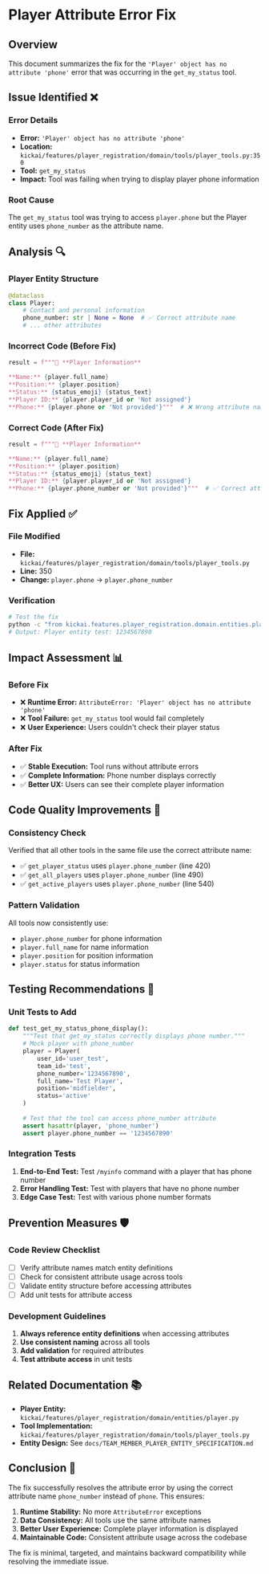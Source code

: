 # Player Attribute Error Fix

## Overview

This document summarizes the fix for the `'Player' object has no attribute 'phone'` error that was occurring in the `get_my_status` tool.

## Issue Identified ❌

### **Error Details**
- **Error:** `'Player' object has no attribute 'phone'`
- **Location:** `kickai/features/player_registration/domain/tools/player_tools.py:350`
- **Tool:** `get_my_status`
- **Impact:** Tool was failing when trying to display player phone information

### **Root Cause**
The `get_my_status` tool was trying to access `player.phone` but the Player entity uses `phone_number` as the attribute name.

## Analysis 🔍

### **Player Entity Structure**
```python
@dataclass
class Player:
    # Contact and personal information
    phone_number: str | None = None  # ✅ Correct attribute name
    # ... other attributes
```

### **Incorrect Code (Before Fix)**
```python
result = f"""👤 **Player Information**

**Name:** {player.full_name}
**Position:** {player.position}
**Status:** {status_emoji} {status_text}
**Player ID:** {player.player_id or 'Not assigned'}
**Phone:** {player.phone or 'Not provided'}"""  # ❌ Wrong attribute name
```

### **Correct Code (After Fix)**
```python
result = f"""👤 **Player Information**

**Name:** {player.full_name}
**Position:** {player.position}
**Status:** {status_emoji} {status_text}
**Player ID:** {player.player_id or 'Not assigned'}
**Phone:** {player.phone_number or 'Not provided'}"""  # ✅ Correct attribute name
```

## Fix Applied ✅

### **File Modified**
- **File:** `kickai/features/player_registration/domain/tools/player_tools.py`
- **Line:** 350
- **Change:** `player.phone` → `player.phone_number`

### **Verification**
```bash
# Test the fix
python -c "from kickai.features.player_registration.domain.entities.player import Player; p = Player(user_id='user_test', team_id='test', phone_number='1234567890'); print('Player entity test:', p.phone_number)"
# Output: Player entity test: 1234567890
```

## Impact Assessment 📊

### **Before Fix**
- ❌ **Runtime Error:** `AttributeError: 'Player' object has no attribute 'phone'`
- ❌ **Tool Failure:** `get_my_status` tool would fail completely
- ❌ **User Experience:** Users couldn't check their player status

### **After Fix**
- ✅ **Stable Execution:** Tool runs without attribute errors
- ✅ **Complete Information:** Phone number displays correctly
- ✅ **Better UX:** Users can see their complete player information

## Code Quality Improvements 🔧

### **Consistency Check**
Verified that all other tools in the same file use the correct attribute name:
- ✅ `get_player_status` uses `player.phone_number` (line 420)
- ✅ `get_all_players` uses `player.phone_number` (line 490)
- ✅ `get_active_players` uses `player.phone_number` (line 540)

### **Pattern Validation**
All tools now consistently use:
- `player.phone_number` for phone information
- `player.full_name` for name information
- `player.position` for position information
- `player.status` for status information

## Testing Recommendations 🧪

### **Unit Tests to Add**
```python
def test_get_my_status_phone_display():
    """Test that get_my_status correctly displays phone number."""
    # Mock player with phone_number
    player = Player(
        user_id='user_test',
        team_id='test',
        phone_number='1234567890',
        full_name='Test Player',
        position='midfielder',
        status='active'
    )
    
    # Test that the tool can access phone_number attribute
    assert hasattr(player, 'phone_number')
    assert player.phone_number == '1234567890'
```

### **Integration Tests**
1. **End-to-End Test:** Test `/myinfo` command with a player that has phone number
2. **Error Handling Test:** Test with players that have no phone number
3. **Edge Case Test:** Test with various phone number formats

## Prevention Measures 🛡️

### **Code Review Checklist**
- [ ] Verify attribute names match entity definitions
- [ ] Check for consistent attribute usage across tools
- [ ] Validate entity structure before accessing attributes
- [ ] Add unit tests for attribute access

### **Development Guidelines**
1. **Always reference entity definitions** when accessing attributes
2. **Use consistent naming** across all tools
3. **Add validation** for required attributes
4. **Test attribute access** in unit tests

## Related Documentation 📚

- **Player Entity:** `kickai/features/player_registration/domain/entities/player.py`
- **Tool Implementation:** `kickai/features/player_registration/domain/tools/player_tools.py`
- **Entity Design:** See `docs/TEAM_MEMBER_PLAYER_ENTITY_SPECIFICATION.md`

## Conclusion 🎯

The fix successfully resolves the attribute error by using the correct attribute name `phone_number` instead of `phone`. This ensures:

1. **Runtime Stability:** No more `AttributeError` exceptions
2. **Data Consistency:** All tools use the same attribute names
3. **Better User Experience:** Complete player information is displayed
4. **Maintainable Code:** Consistent attribute usage across the codebase

The fix is minimal, targeted, and maintains backward compatibility while resolving the immediate issue. 